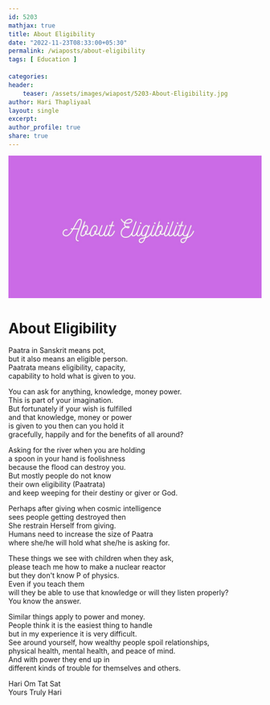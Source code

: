 ```yaml
---     
id: 5203    
mathjax: true      
title: About Eligibility    
date: "2022-11-23T08:33:00+05:30"    
permalink: /wiaposts/about-eligibility    
tags: [ Education ]        
    
categories:     
header:    
    teaser: /assets/images/wiapost/5203-About-Eligibility.jpg    
author: Hari Thapliyaal     
layout: single     
excerpt:      
author_profile: true     
share: true     
---    
```

    
![About Eligibility](/assets/images/wiapost/5203-About-Eligibility.jpg)    
    
# About Eligibility    
    
        
Paatra in Sanskrit means pot,     
but it also means an eligible person.     
Paatrata means eligibility, capacity,     
capability to hold what is given to you.     
    
You can ask for anything, knowledge, money power.     
This is part of your imagination.     
But fortunately if your wish is fulfilled     
and that knowledge, money or power     
is given to you then can you hold it     
gracefully, happily and for the benefits of all around?     
    
Asking for the river when you are holding     
a spoon in your hand is foolishness     
because the flood can destroy you.     
But mostly people do not know     
their own eligibility (Paatrata)     
and keep weeping for their destiny or giver or God.         
         
         
Perhaps after giving when cosmic intelligence     
sees people getting destroyed then     
She restrain Herself from giving.     
Humans need to increase the size of Paatra     
where she/he will hold what she/he is asking for.         
         
These things we see with children when they ask,     
please teach me how to make a nuclear reactor     
but they don't know P of physics.     
Even if you teach them     
will they be able to use that knowledge or will they listen properly?     
You know the answer.     
    
Similar things apply to power and money.     
People think it is the easiest thing to handle     
but in my experience it is very difficult.     
See around yourself, how wealthy people spoil relationships,     
physical health, mental health, and peace of mind.     
And with power they end up in     
different kinds of trouble for themselves and others.         
        
Hari Om Tat Sat         
Yours Truly Hari        
